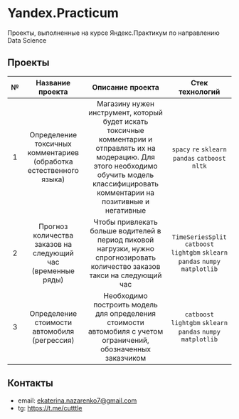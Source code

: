 # Yandex.Practicum
Проекты, выполненные на курсе Яндекс.Практикум по направлению Data Science

## Проекты
|  №  | Название проекта | Описание проекта | Стек технологий |
| :---: | :---: | :---: | :---: |
| 1 | Определение токсичных комментариев (обработка естественного языка) | Магазину нужен инструмент, который будет искать токсичные комментарии и отправлять их на модерацию. Для этого необходимо обучить модель классифицировать комментарии на позитивные и негативные | `spacy` `re` `sklearn` `pandas` `catboost` `nltk` |
| 2 | Прогноз количества заказов на следующий час (временные ряды) | Чтобы привлекать больше водителей в период пиковой нагрузки, нужно спрогнозировать количество заказов такси на следующий час | `TimeSeriesSplit` `catboost` `lightgbm` `sklearn` `pandas` `numpy` `matplotlib` |
| 3 | Определение стоимости автомобиля (регрессия) | Необходимо построить модель для определения стоимости автомобиля с учетом ограничений, обозначенных заказчиком | `catboost` `lightgbm` `sklearn` `pandas` `numpy` `matplotlib` |	

## Контакты
* email: ekaterina.nazarenko7@gmail.com
* tg:  https://t.me/cutttle
